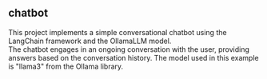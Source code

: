 ## chatbot

    
This project implements a simple conversational chatbot using the LangChain framework and the OllamaLLM model.   
The chatbot engages in an ongoing conversation with the user, providing answers based on the conversation history. The model used in this example is "llama3" from the Ollama library.

